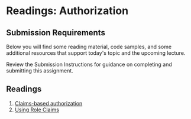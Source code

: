 # Readings: Authorization

## Submission Requirements

Below you will find some reading material, code samples, and some additional resources that support today's topic and the upcoming lecture.

Review the Submission Instructions for guidance on completing and submitting this assignment.

## Readings

1. [Claims-based authorization](https://docs.microsoft.com/en-us/aspnet/core/security/authorization/claims)
2. [Using Role Claims](https://benfoster.io/blog/asp-net-identity-role-claims/)
